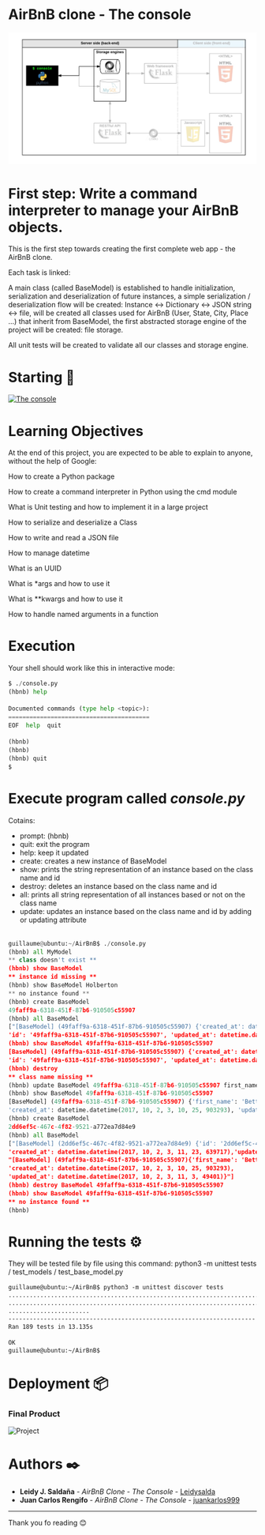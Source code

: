   # AirBnB clone - The console


![The console](https://github.com/Leidysalda/prueba/blob/master/FirstStep.png?raw=true)


# First step: Write a command interpreter to manage your AirBnB objects.


This is the first step towards creating the first complete web app - the AirBnB clone.

Each task is linked:

A main class (called BaseModel) is established to handle initialization, serialization and deserialization of future instances, a simple serialization / deserialization flow will be created: Instance <-> Dictionary <-> JSON string <-> file, will be created all classes used for AirBnB (User, State, City, Place ...) that inherit from BaseModel, the first abstracted storage engine of the project will be created: file storage.


All unit tests will be created to validate all our classes and storage engine.


# Starting 🚀

[![The console](http://img.youtube.com/vi/p00ES-5K4C8/0.jpg)](http://www.youtube.com/watch?v=p00ES-5K4C8 "AirBnB The Console")



# Learning Objectives

At the end of this project, you are expected to be able to explain to anyone, without the help of Google:

How to create a Python package

How to create a command interpreter in Python using the cmd module

What is Unit testing and how to implement it in a large project

How to serialize and deserialize a Class

How to write and read a JSON file

How to manage datetime

What is an UUID

What is *args and how to use it

What is **kwargs and how to use it

How to handle named arguments in a function


# Execution

Your shell should work like this in interactive mode:

``` python
$ ./console.py
(hbnb) help

Documented commands (type help <topic>):
========================================
EOF  help  quit

(hbnb)
(hbnb)
(hbnb) quit
$

```

# Execute program called _console.py_

Cotains:

- prompt:       (hbnb)
- quit:	        exit the program
- help:         keep it updated
- create:       creates a new instance of BaseModel
- show:         prints the string representation of an instance based on the class name and id
- destroy:      deletes an instance based on the class name and id
- all:          prints all string representation of all instances based or not on the class name
- update:       updates an instance based on the class name and id by adding or updating attribute 


``` python

guillaume@ubuntu:~/AirBnB$ ./console.py
(hbnb) all MyModel
** class doesn't exist **
(hbnb) show BaseModel
** instance id missing **
(hbnb) show BaseModel Holberton
** no instance found **
(hbnb) create BaseModel
49faff9a-6318-451f-87b6-910505c55907
(hbnb) all BaseModel
["[BaseModel] (49faff9a-6318-451f-87b6-910505c55907) {'created_at': datetime.datetime(2017, 10, 2, 3, 10, 25, 903293),
'id': '49faff9a-6318-451f-87b6-910505c55907', 'updated_at': datetime.datetime(2017, 10, 2, 3, 10, 25, 903300)}"]
(hbnb) show BaseModel 49faff9a-6318-451f-87b6-910505c55907
[BaseModel] (49faff9a-6318-451f-87b6-910505c55907) {'created_at': datetime.datetime(2017, 10, 2, 3, 10, 25, 903293),
'id': '49faff9a-6318-451f-87b6-910505c55907', 'updated_at': datetime.datetime(2017, 10, 2, 3, 10, 25, 903300)}
(hbnb) destroy
** class name missing **
(hbnb) update BaseModel 49faff9a-6318-451f-87b6-910505c55907 first_name "Betty"
(hbnb) show BaseModel 49faff9a-6318-451f-87b6-910505c55907
[BaseModel] (49faff9a-6318-451f-87b6-910505c55907) {'first_name': 'Betty', 'id': '49faff9a-6318-451f-87b6-910505c55907',
'created_at': datetime.datetime(2017, 10, 2, 3, 10, 25, 903293), 'updated_at': datetime.datetime(2017, 10, 2, 3, 11, 3, 49401)}
(hbnb) create BaseModel
2dd6ef5c-467c-4f82-9521-a772ea7d84e9
(hbnb) all BaseModel
["[BaseModel] (2dd6ef5c-467c-4f82-9521-a772ea7d84e9) {'id': '2dd6ef5c-467c-4f82-9521-a772ea7d84e9',
'created_at': datetime.datetime(2017, 10, 2, 3, 11, 23, 639717),'updated_at': datetime.datetime(2017, 10, 2, 3, 11, 23, 639724)}",
"[BaseModel] (49faff9a-6318-451f-87b6-910505c55907){'first_name': 'Betty', 'id': '49faff9a-6318-451f-87b6-910505c55907',
'created_at': datetime.datetime(2017, 10, 2, 3, 10, 25, 903293),
'updated_at': datetime.datetime(2017, 10, 2, 3, 11, 3, 49401)}"]
(hbnb) destroy BaseModel 49faff9a-6318-451f-87b6-910505c55907
(hbnb) show BaseModel 49faff9a-6318-451f-87b6-910505c55907
** no instance found **
(hbnb)

```

# Running the tests ⚙️


They will be tested file by file using this command: python3 -m unittest tests / test_models / test_base_model.py


```
guillaume@ubuntu:~/AirBnB$ python3 -m unittest discover tests
...................................................................................
...................................................................................
.......................
----------------------------------------------------------------------
Ran 189 tests in 13.135s

OK
guillaume@ubuntu:~/AirBnB$

```

# Deployment 📦

### Final Product
![Project](https://s3.amazonaws.com/intranet-projects-files/holbertonschool-higher-level_programming+/268/8-index.png)


# Authors ✒️


* **Leidy J. Saldaña** - *AirBnB Clone - The Console* - [Leidysalda](https://github.com/leidysalda)
* **Juan Carlos Rengifo** - *AirBnB Clone - The Console* - [juankarlos999](https://github.com/juankarlos999)


---
Thank you fo reading 😊
